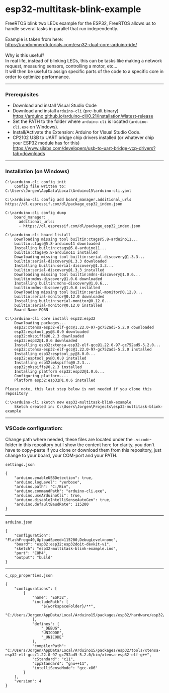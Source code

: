 # esp32-multitask-blink-example
FreeRTOS blink two LEDs example for the ESP32, FreeRTOS allows us to handle several tasks in parallel that run independently.<br />
<br />
Example is taken from here:<br />
https://randomnerdtutorials.com/esp32-dual-core-arduino-ide/
<br />
<br />
Why is this useful? <br />
In real life, instead of blinking LEDs, this can be tasks like making a network request, measuring sensors, controlling a motor, etc…<br />
It will then be useful to assign specific parts of the code to a specific core in order to optimize performance.

***

### Prerequisites

* Download and install Visual Studio Code
* Download and install `arduino-cli` (pre-built binary)<br /> 
  https://arduino.github.io/arduino-cli/0.21/installation/#latest-release
* Set the PATH to the folder where `arduino-cli` is located (`arduino-cli.exe` on Windows).
* Install/Activate the Extension: Arduino for Visual Studio Code.
* CP2102 USB to UART bridge chip drivers installed (or whatever chip your ESP32 module has for this)<br />
  https://www.silabs.com/developers/usb-to-uart-bridge-vcp-drivers?tab=downloads

***

### Installation (on Windows)

    C:\>arduino-cli config init
        Config file written to: C:\Users\Jorgen\AppData\Local\Arduino15\arduino-cli.yaml
    
    C:\>arduino-cli config add board_manager.additional_urls https://dl.espressif.com/dl/package_esp32_index.json
    
    C:\>arduino-cli config dump
        board_manager:
          additional_urls:
          - https://dl.espressif.com/dl/package_esp32_index.json
    
    C:\>arduino-cli board listall
        Downloading missing tool builtin:ctags@5.8-arduino11...
        builtin:ctags@5.8-arduino11 downloaded
        Installing builtin:ctags@5.8-arduino11...
        builtin:ctags@5.8-arduino11 installed
        Downloading missing tool builtin:serial-discovery@1.3.3...
        builtin:serial-discovery@1.3.3 downloaded
        Installing builtin:serial-discovery@1.3.3...
        builtin:serial-discovery@1.3.3 installed
        Downloading missing tool builtin:mdns-discovery@1.0.6...
        builtin:mdns-discovery@1.0.6 downloaded
        Installing builtin:mdns-discovery@1.0.6...
        builtin:mdns-discovery@1.0.6 installed
        Downloading missing tool builtin:serial-monitor@0.12.0...
        builtin:serial-monitor@0.12.0 downloaded
        Installing builtin:serial-monitor@0.12.0...
        builtin:serial-monitor@0.12.0 installed
        Board Name FQBN
        
    C:\>arduino-cli core install esp32:esp32
        Downloading packages...
        esp32:xtensa-esp32-elf-gcc@1.22.0-97-gc752ad5-5.2.0 downloaded
        esp32:esptool_py@3.0.0 downloaded
        esp32:mkspiffs@0.2.3 downloaded
        esp32:esp32@1.0.6 downloaded
        Installing esp32:xtensa-esp32-elf-gcc@1.22.0-97-gc752ad5-5.2.0...
        esp32:xtensa-esp32-elf-gcc@1.22.0-97-gc752ad5-5.2.0 installed
        Installing esp32:esptool_py@3.0.0...
        esp32:esptool_py@3.0.0 installed
        Installing esp32:mkspiffs@0.2.3...
        esp32:mkspiffs@0.2.3 installed
        Installing platform esp32:esp32@1.0.6...
        Configuring platform....
        Platform esp32:esp32@1.0.6 installed
    
    Please note, this last step below is not needed if you clone this repository
    
    C:\>arduino-cli sketch new esp32-multitask-blink-example
        Sketch created in: C:\Users\Jorgen\Projects\esp32-multitask-blink-example
        
***
### VSCode configuration:
Change path where needed, these files are located under the `.vscode`-folder in this repository but I show the content here for clarity, you don't have to copy-paste if you clone or download them from this repository, just change to your board, your COM-port and your PATH.

`settings.json`
    
    {
        "arduino.enableUSBDetection": true,
        "arduino.logLevel": "verbose",
        "arduino.path": "C:/Bin",
        "arduino.commandPath": "arduino-cli.exe",
        "arduino.useArduinoCli": true,
        "arduino.disableIntelliSenseAutoGen": true,
        "arduino.defaultBaudRate": 115200
    }
    
***    
    
`arduino.json`

    {
        "configuration": "FlashFreq=40,UploadSpeed=115200,DebugLevel=none",
        "board": "esp32:esp32:esp32doit-devkit-v1",
        "sketch": "esp32-multitask-blink-example.ino",
        "port": "COM4",
        "output": "build"
    }

***

`c_cpp_properties.json`
    
    {
        "configurations": [
            {
                "name": "ESP32",
                "includePath": [
                    "${workspaceFolder}/**",
                    "C:/Users/Jorgen/AppData/Local/Arduino15/packages/esp32/hardware/esp32/1.0.6/**"
                ],
                "defines": [
                    "_DEBUG",
                    "UNICODE",
                    "_UNICODE"
                ],
                "compilerPath": "C:/Users/Jorgen/AppData/Local/Arduino15/packages/esp32/tools/xtensa-esp32-elf-gcc/1.22.0-97-gc752ad5-5.2.0/bin/xtensa-esp32-elf-g++",
                "cStandard": "c11",
                "cppStandard": "gnu++11",
                "intelliSenseMode": "gcc-x86"
            }
        ],
        "version": 4
    }
